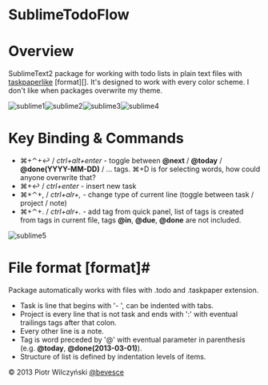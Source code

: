 # SublimeTodoFlow #

# Overview #

SublimeText2 package for working with todo lists in plain text files with [taskpaperlike][] [format][]. It's designed to work with every color scheme. I don't like when packages overwrite my theme.

![sublime1][]![sublime2][]![sublime3][]![sublime4][]

# Key Binding & Commands #

- ⌘+⌃+↩ / *ctrl+alt+enter* - toggle between **@next** / **@today** / **@done(YYYY-MM-DD)** / … tags. ⌘+D is for selecting words, how could anyone overwrite that?
- ⌘+↩ / *ctrl+enter* - insert new task
- ⌘+⌃+, / *ctrl+alr+,* - change type of current line (toggle between task / project / note)
- ⌘+⌃+. / *ctrl+alr+.* - add tag from quick panel, list of tags is created from tags in current file, tags **@in**, **@due**, **@done** are not included.

![sublime5][]

# File format [format]#

Package automatically works with files with .todo and .taskpaper extension.

- Task is line that begins with '- ', can be indented with tabs.
- Project is every line that is not task and ends with ':' with eventual trailings tags after that colon.
- Every other line is a note.
- Tag is word preceded by '@' with eventual parameter in parenthesis (e.g. **@today**, **@done(2013-03-01)**).
- Structure of list is defined by indentation levels of items.

© 2013 Piotr Wilczyński
[@bevesce][]

[@bevesce]: https://twitter.com/@bevesce
[taskpaperlike]: http://www.hogbaysoftware.com/products/taskpaper
[sublime1]: http://bvsc.nazwa.pl/img/TodoFlow/sublime3.png
[sublime2]: http://bvsc.nazwa.pl/img/TodoFlow/sublime2.png
[sublime3]: http://bvsc.nazwa.pl/img/TodoFlow/sublime1.png
[sublime4]: http://bvsc.nazwa.pl/img/TodoFlow/sublime4.png
[sublime5]: http://bvsc.nazwa.pl/img/TodoFlow/sublime5.png
